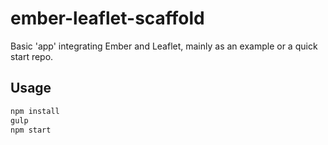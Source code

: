 ember-leaflet-scaffold
======================

Basic 'app' integrating Ember and Leaflet, mainly as an example or a quick start repo.

## Usage

```bash
npm install
gulp
npm start
```
